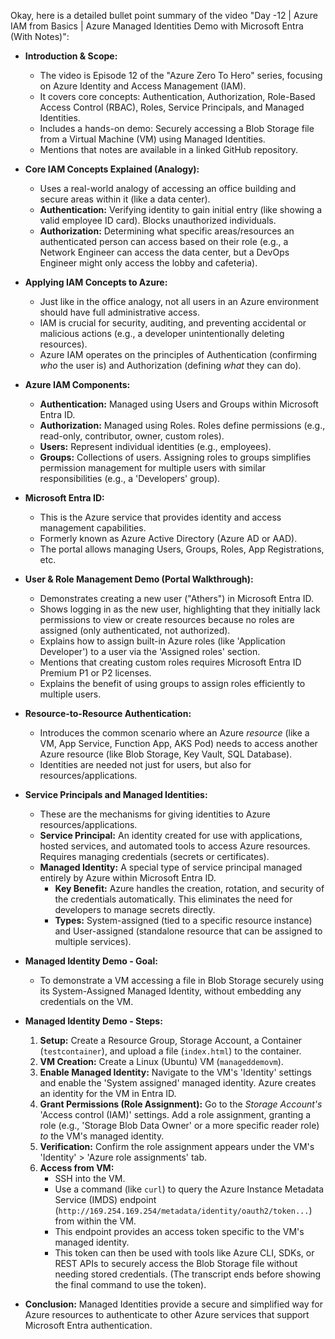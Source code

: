 Okay, here is a detailed bullet point summary of the video "Day -12 | Azure IAM from Basics | Azure Managed Identities Demo with Microsoft Entra (With Notes)":

* **Introduction & Scope:**
    * The video is Episode 12 of the "Azure Zero To Hero" series, focusing on Azure Identity and Access Management (IAM).
    * It covers core concepts: Authentication, Authorization, Role-Based Access Control (RBAC), Roles, Service Principals, and Managed Identities.
    * Includes a hands-on demo: Securely accessing a Blob Storage file from a Virtual Machine (VM) using Managed Identities.
    * Mentions that notes are available in a linked GitHub repository.

* **Core IAM Concepts Explained (Analogy):**
    * Uses a real-world analogy of accessing an office building and secure areas within it (like a data center).
    * **Authentication:** Verifying identity to gain initial entry (like showing a valid employee ID card). Blocks unauthorized individuals.
    * **Authorization:** Determining what specific areas/resources an authenticated person can access based on their role (e.g., a Network Engineer can access the data center, but a DevOps Engineer might only access the lobby and cafeteria).

* **Applying IAM Concepts to Azure:**
    * Just like in the office analogy, not all users in an Azure environment should have full administrative access.
    * IAM is crucial for security, auditing, and preventing accidental or malicious actions (e.g., a developer unintentionally deleting resources).
    * Azure IAM operates on the principles of Authentication (confirming *who* the user is) and Authorization (defining *what* they can do).

* **Azure IAM Components:**
    * **Authentication:** Managed using Users and Groups within Microsoft Entra ID.
    * **Authorization:** Managed using Roles. Roles define permissions (e.g., read-only, contributor, owner, custom roles).
    * **Users:** Represent individual identities (e.g., employees).
    * **Groups:** Collections of users. Assigning roles to groups simplifies permission management for multiple users with similar responsibilities (e.g., a 'Developers' group).

* **Microsoft Entra ID:**
    * This is the Azure service that provides identity and access management capabilities.
    * Formerly known as Azure Active Directory (Azure AD or AAD).
    * The portal allows managing Users, Groups, Roles, App Registrations, etc.

* **User & Role Management Demo (Portal Walkthrough):**
    * Demonstrates creating a new user ("Athers") in Microsoft Entra ID.
    * Shows logging in as the new user, highlighting that they initially lack permissions to view or create resources because no roles are assigned (only authenticated, not authorized).
    * Explains how to assign built-in Azure roles (like 'Application Developer') to a user via the 'Assigned roles' section.
    * Mentions that creating custom roles requires Microsoft Entra ID Premium P1 or P2 licenses.
    * Explains the benefit of using groups to assign roles efficiently to multiple users.

* **Resource-to-Resource Authentication:**
    * Introduces the common scenario where an Azure *resource* (like a VM, App Service, Function App, AKS Pod) needs to access another Azure resource (like Blob Storage, Key Vault, SQL Database).
    * Identities are needed not just for users, but also for resources/applications.

* **Service Principals and Managed Identities:**
    * These are the mechanisms for giving identities to Azure resources/applications.
    * **Service Principal:** An identity created for use with applications, hosted services, and automated tools to access Azure resources. Requires managing credentials (secrets or certificates).
    * **Managed Identity:** A special type of service principal managed entirely by Azure within Microsoft Entra ID.
        * **Key Benefit:** Azure handles the creation, rotation, and security of the credentials automatically. This eliminates the need for developers to manage secrets directly.
        * **Types:** System-assigned (tied to a specific resource instance) and User-assigned (standalone resource that can be assigned to multiple services).

* **Managed Identity Demo - Goal:**
    * To demonstrate a VM accessing a file in Blob Storage securely using its System-Assigned Managed Identity, without embedding any credentials on the VM.

* **Managed Identity Demo - Steps:**
    1.  **Setup:** Create a Resource Group, Storage Account, a Container (`testcontainer`), and upload a file (`index.html`) to the container.
    2.  **VM Creation:** Create a Linux (Ubuntu) VM (`manageddemovm`).
    3.  **Enable Managed Identity:** Navigate to the VM's 'Identity' settings and enable the 'System assigned' managed identity. Azure creates an identity for the VM in Entra ID.
    4.  **Grant Permissions (Role Assignment):** Go to the *Storage Account's* 'Access control (IAM)' settings. Add a role assignment, granting a role (e.g., 'Storage Blob Data Owner' or a more specific reader role) *to* the VM's managed identity.
    5.  **Verification:** Confirm the role assignment appears under the VM's 'Identity' > 'Azure role assignments' tab.
    6.  **Access from VM:**
        * SSH into the VM.
        * Use a command (like `curl`) to query the Azure Instance Metadata Service (IMDS) endpoint (`http://169.254.169.254/metadata/identity/oauth2/token...`) from within the VM.
        * This endpoint provides an access token specific to the VM's managed identity.
        * This token can then be used with tools like Azure CLI, SDKs, or REST APIs to securely access the Blob Storage file without needing stored credentials. (The transcript ends before showing the final command to use the token).

* **Conclusion:** Managed Identities provide a secure and simplified way for Azure resources to authenticate to other Azure services that support Microsoft Entra authentication.
